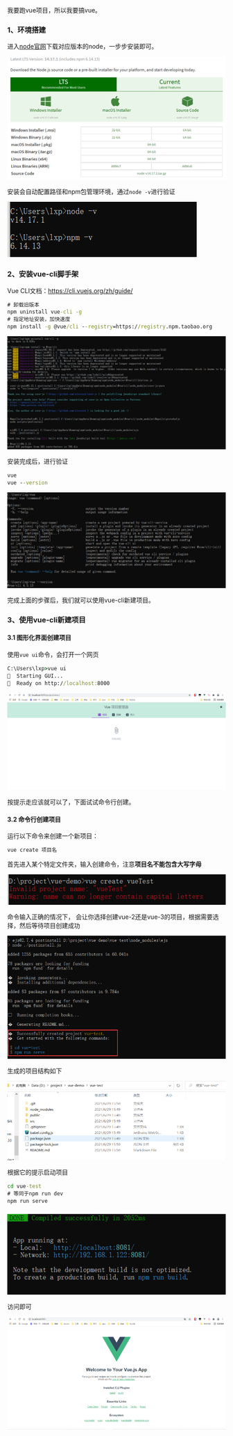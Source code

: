 我要跑vue项目，所以我要搞vue。

### 1、环境搭建

进入[node官网](https://nodejs.org/en/download/)下载对应版本的node，一步步安装即可。

![image-20210629150150436](vue环境搭建以及使用vue-cli创建项目.assets/image-20210629150150436.png)

安装会自动配置路径和npm包管理环境，通过`node -v`进行验证

![image-20210629151411651](vue环境搭建以及使用vue-cli创建项目.assets/image-20210629151411651.png)

### 2、安装vue-cli脚手架

Vue CLI文档：https://cli.vuejs.org/zh/guide/

```cmd
# 卸载旧版本
npm uninstall vue-cli -g
# 指定地址安装，加快速度
npm install -g @vue/cli --registry=https://registry.npm.taobao.org
```

![image-20210629153701958](vue环境搭建以及使用vue-cli创建项目.assets/image-20210629153701958.png)

安装完成后，进行验证

```cmd
vue
vue --version
```

![image-20210629153815991](vue环境搭建以及使用vue-cli创建项目.assets/image-20210629153815991.png)

完成上面的步骤后，我们就可以使用vue-cli新建项目。

### 3、使用vue-cli新建项目

#### 3.1 图形化界面创建项目

使用`vue ui`命令，会打开一个网页

```cmd
C:\Users\lxp>vue ui
🚀  Starting GUI...
🌠  Ready on http://localhost:8000
```

![image-20210629154122991](vue环境搭建以及使用vue-cli创建项目.assets/image-20210629154122991.png)

按提示走应该就可以了，下面试试命令行创建。

#### 3.2 命令行创建项目

运行以下命令来创建一个新项目：

```cmd
vue create 项目名
```

首先进入某个特定文件夹，输入创建命令，注意**项目名不能包含大写字母**

![image-20210629154756766](vue环境搭建以及使用vue-cli创建项目.assets/image-20210629154756766.png)

命令输入正确的情况下， 会让你选择创建vue-2还是vue-3的项目，根据需要选择，然后等待项目创建成功

![image-20210629155034152](vue环境搭建以及使用vue-cli创建项目.assets/image-20210629155034152.png)

生成的项目结构如下

![image-20210629155155509](vue环境搭建以及使用vue-cli创建项目.assets/image-20210629155155509.png)

根据它的提示启动项目

```cmd
cd vue-test
# 等同于npm run dev
npm run serve
```

![image-20210629155424743](vue环境搭建以及使用vue-cli创建项目.assets/image-20210629155424743.png)

访问即可

![image-20210629155444224](vue环境搭建以及使用vue-cli创建项目.assets/image-20210629155444224.png)
